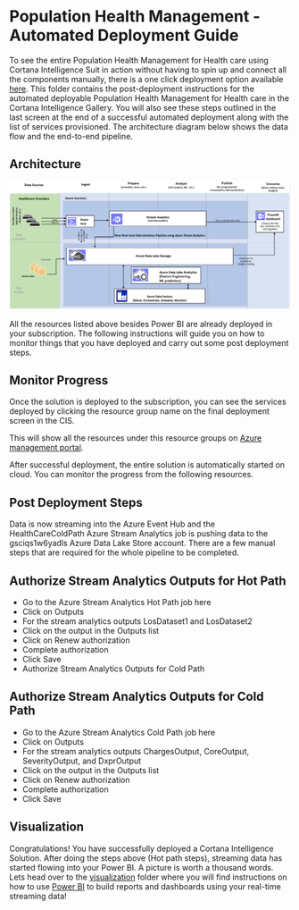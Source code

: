# Population Health Management - Automated Deployment Guide  

To see the entire Population Health Management for Health care using Cortana Intelligence Suit in action without having to spin up and connect all the components manually, there is a one click deployment option available [here](https://gallery.cortanaintelligence.com/). This folder contains the post-deployment instructions for the automated deployable Population Health Management for Health care in the Cortana Intelligence Gallery. You will also see these steps outlined in the last screen at the end of a successful automated deployment along with the list of services provisioned. The architecture diagram below shows the data flow and the end-to-end pipeline.


## Architecture
![Solution Diagram Picture](https://raw.githubusercontent.com/Azure/cortana-intelligence-population-health-management/master/ManualDeploymentGuide/media/PHMarchitecture.PNG?token=AKE1nQp0MlvhmbGYyR7efkWZ-NRcCQXIks5ZEIgZwA%3D%3D)

All the resources listed above besides Power BI are already deployed in your subscription. The following instructions will guide you on how to monitor things that you have deployed and carry out some post deployment steps.


## Monitor Progress
Once the solution is deployed to the subscription, you can see the services deployed by clicking the resource group name on the final deployment screen in the CIS.

This will show all the resources under this resource groups on [Azure management portal](https://portal.azure.com/).

After successful deployment, the entire solution is automatically started on cloud. You can monitor the progress from the following resources.
 
## Post Deployment Steps
  Data is now streaming into the Azure Event Hub and the HealthCareColdPath Azure Stream Analytics job is pushing data to the gsciqs1w6yadls Azure Data Lake Store account. There are a few manual steps that are required for the whole pipeline to be completed.
 

## Authorize Stream Analytics Outputs for Hot Path

 - Go to the Azure Stream Analytics Hot Path job here 
 - Click on Outputs 
 - For the stream analytics outputs LosDataset1 and LosDataset2
 - Click on the output in the Outputs list
 - Click on Renew authorization
 - Complete authorization
 - Click Save
 - Authorize Stream Analytics Outputs for Cold Path
   
## Authorize Stream Analytics Outputs for Cold Path
  
  - Go to the Azure Stream Analytics Cold Path job here 
  - Click on Outputs
  - For the stream analytics outputs ChargesOutput, CoreOutput, SeverityOutput, and DxprOutput
  - Click on the output in the Outputs list
  - Click on Renew authorization
  - Complete authorization
  - Click Save

## Visualization

 Congratulations! You have successfully deployed a Cortana Intelligence Solution. After doing the steps above (Hot path steps), streaming data has started flowing into your Power BI. A picture is worth a thousand words. Lets head over to the [visualization](https://github.com/Azure/cortana-intelligence-population-health-management/tree/master/Visualization) folder where you will find instructions on how to use [Power BI](https://powerbi.microsoft.com/) to build reports and dashboards using your real-time streaming data!